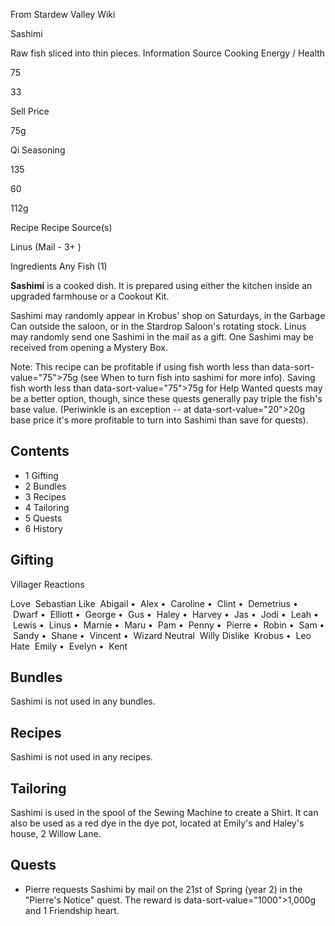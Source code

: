From Stardew Valley Wiki

Sashimi

Raw fish sliced into thin pieces. Information Source Cooking Energy / Health

75

33

Sell Price

75g

Qi Seasoning

135

60

112g

Recipe Recipe Source(s)

Linus (Mail - 3+ )

Ingredients Any Fish (1)

**Sashimi** is a cooked dish. It is prepared using either the kitchen inside an upgraded farmhouse or a Cookout Kit.

Sashimi may randomly appear in Krobus' shop on Saturdays, in the Garbage Can outside the saloon, or in the Stardrop Saloon's rotating stock. Linus may randomly send one Sashimi in the mail as a gift. One Sashimi may be received from opening a Mystery Box.

Note: This recipe can be profitable if using fish worth less than data-sort-value="75"&gt;75g (see When to turn fish into sashimi for more info). Saving fish worth less than data-sort-value="75"&gt;75g for Help Wanted quests may be a better option, though, since these quests generally pay triple the fish's base value. (Periwinkle is an exception -- at data-sort-value="20"&gt;20g base price it's more profitable to turn into Sashimi than save for quests).

## Contents

- 1 Gifting
- 2 Bundles
- 3 Recipes
- 4 Tailoring
- 5 Quests
- 6 History

## Gifting

Villager Reactions

Love  Sebastian Like  Abigail •  Alex •  Caroline •  Clint •  Demetrius •  Dwarf •  Elliott •  George •  Gus •  Haley •  Harvey •  Jas •  Jodi •  Leah •  Lewis •  Linus •  Marnie •  Maru •  Pam •  Penny •  Pierre •  Robin •  Sam •  Sandy •  Shane •  Vincent •  Wizard Neutral  Willy Dislike  Krobus •  Leo Hate  Emily •  Evelyn •  Kent

## Bundles

Sashimi is not used in any bundles.

## Recipes

Sashimi is not used in any recipes.

## Tailoring

Sashimi is used in the spool of the Sewing Machine to create a Shirt. It can also be used as a red dye in the dye pot, located at Emily's and Haley's house, 2 Willow Lane.

## Quests

- Pierre requests Sashimi by mail on the 21st of Spring (year 2) in the "Pierre's Notice" quest. The reward is data-sort-value="1000"&gt;1,000g and 1 Friendship heart.